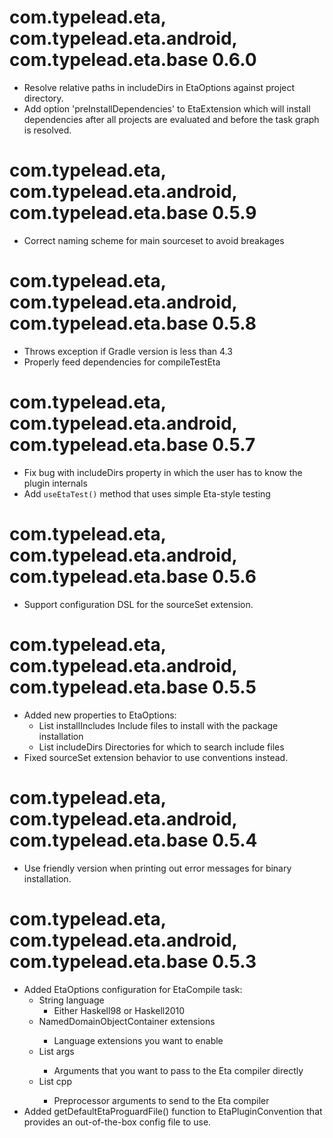 # com.typelead.eta, com.typelead.eta.android, com.typelead.eta.base 0.6.0
- Resolve relative paths in includeDirs in EtaOptions against project directory.
- Add option 'preInstallDependencies' to EtaExtension which will install dependencies after all projects are evaluated and before the task graph is resolved.

# com.typelead.eta, com.typelead.eta.android, com.typelead.eta.base 0.5.9
- Correct naming scheme for main sourceset to avoid breakages

# com.typelead.eta, com.typelead.eta.android, com.typelead.eta.base 0.5.8
- Throws exception if Gradle version is less than 4.3
- Properly feed dependencies for compileTestEta

# com.typelead.eta, com.typelead.eta.android, com.typelead.eta.base 0.5.7
- Fix bug with includeDirs property in which the user has to know the plugin internals
- Add `useEtaTest()` method that uses simple Eta-style testing

# com.typelead.eta, com.typelead.eta.android, com.typelead.eta.base 0.5.6
- Support configuration DSL for the sourceSet extension.

# com.typelead.eta, com.typelead.eta.android, com.typelead.eta.base 0.5.5

- Added new properties to EtaOptions:
	- List<String> installIncludes
	  Include files to install with the package installation
	- List<String> includeDirs
	  Directories for which to search include files
- Fixed sourceSet extension behavior to use conventions instead.

# com.typelead.eta, com.typelead.eta.android, com.typelead.eta.base 0.5.4

- Use friendly version when printing out error messages for binary installation.

# com.typelead.eta, com.typelead.eta.android, com.typelead.eta.base 0.5.3

- Added EtaOptions configuration for EtaCompile task:
  - String language
    - Either Haskell98 or Haskell2010
  - NamedDomainObjectContainer<String> extensions
    - Language extensions you want to enable
  - List<String> args
    - Arguments that you want to pass to the Eta compiler directly
  - List<String> cpp
    - Preprocessor arguments to send to the Eta compiler
- Added getDefaultEtaProguardFile() function to EtaPluginConvention that provides an out-of-the-box config file to use.
